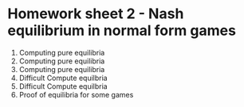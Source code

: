 # Homework sheet 2 - Nash equilibrium in normal form games

1. Computing pure equilibria
2. Computing pure equilibria
3. Computing pure equilibria
4. Difficult Compute equilbria
5. Difficult Compute equilbria
6. Proof of equilibria for some games
